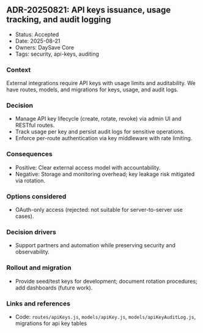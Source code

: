 ## ADR-20250821: API keys issuance, usage tracking, and audit logging

- Status: Accepted
- Date: 2025-08-21
- Owners: DaySave Core
- Tags: security, api-keys, auditing

### Context
External integrations require API keys with usage limits and auditability. We have routes, models, and migrations for keys, usage, and audit logs.

### Decision
- Manage API key lifecycle (create, rotate, revoke) via admin UI and RESTful routes.
- Track usage per key and persist audit logs for sensitive operations.
- Enforce per-route authentication via key middleware with rate limiting.

### Consequences
- Positive: Clear external access model with accountability.
- Negative: Storage and monitoring overhead; key leakage risk mitigated via rotation.

### Options considered
- OAuth-only access (rejected: not suitable for server-to-server use cases).

### Decision drivers
- Support partners and automation while preserving security and observability.

### Rollout and migration
- Provide seed/test keys for development; document rotation procedures; add dashboards (future work).

### Links and references
- Code: `routes/apiKeys.js`, `models/apiKey.js`, `models/apiKeyAuditLog.js`, migrations for api key tables

